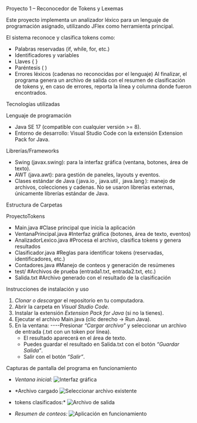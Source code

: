 Proyecto 1 – Reconocedor de Tokens y Lexemas

Este proyecto implementa un analizador léxico para un lenguaje de programación asignado, utilizando JFlex como herramienta principal.

El sistema reconoce y clasifica tokens como:
- Palabras reservadas (if, while, for, etc.)
- Identificadores y variables
- Llaves { }
- Paréntesis ( )
- Errores léxicos (cadenas no reconocidas por el lenguaje)
Al finalizar, el programa genera un archivo de salida con el resumen de clasificación de tokens y, en caso de errores, reporta la línea y columna donde fueron encontrados.

Tecnologías utilizadas

Lenguaje de programación

- Java SE 17 (compatible con cualquier versión >= 8).
- Entorno de desarrollo: Visual Studio Code con la extensión Extension Pack for Java.

Librerías/Frameworks
- Swing (javax.swing): para la interfaz gráfica (ventana, botones, área de texto).
- AWT (java.awt): para gestión de paneles, layouts y eventos.
- Clases estándar de Java (⁠ java.io ⁠, ⁠ java.util ⁠, ⁠ java.lang ⁠): manejo de archivos, colecciones y cadenas.
No se usaron librerías externas, únicamente librerías estándar de Java.

Estructura de Carpetas

ProyectoTokens

- Main.java #Clase principal que inicia la aplicación
- VentanaPrincipal.java #Interfaz gráfica (botones, área de texto, eventos)
- AnalizadorLexico.java #Procesa el archivo, clasifica tokens y genera resultados
- Clasificador.java #Reglas para identificar tokens (reservadas, identificadores, etc.)
- Contadores.java #Manejo de conteos y generación de resúmenes
- test/ #Archivos de prueba (entrada1.txt, entrada2.txt, etc.)
- Salida.txt #Archivo generado con el resultado de la clasificación

Instrucciones de instalación y uso
1. *Clonar o descargar* el repositorio en tu computadora.
2. Abrir la carpeta en *Visual Studio Code*.
3. Instalar la extensión *Extension Pack for Java* (si no la tienes).
4. Ejecutar el archivo Main.java (clic derecho → Run Java).
5. En la ventana:
----Presionar *“Cargar archivo”* y seleccionar un archivo de entrada (.txt con un token por línea).
   - El resultado aparecerá en el área de texto.
   - Puedes guardar el resultado en Salida.txt con el botón *“Guardar Salida”*.
   - Salir con el botón *“Salir”*.

Capturas de pantalla del programa en funcionamiento

- *Ventana inicial:*
  ![Interfaz gráfica](https://github.com/user-attachments/assets/0bf02964-ecff-4433-9eb9-8465c540f6ac)


- *Archivo cargado
  ![Seleccionar archivo existente](https://github.com/user-attachments/assets/bbedc6a2-02c0-4679-9bb7-e9ebe5626e6a)


- tokens clasificados:*
  ![Archivo de salida](https://github.com/user-attachments/assets/c0e01632-6eb6-4d6a-985f-eff2db9d2961)
  
- *Resumen de conteos:*
  ![Aplicación en funcionamiento](https://github.com/user-attachments/assets/00f85f5f-b0e9-4fbd-9c28-174f5fb591d7)


